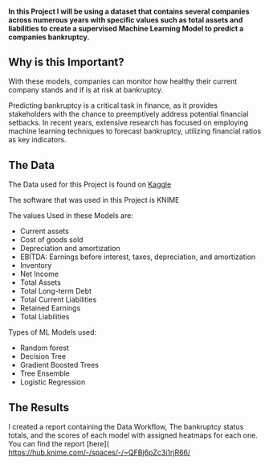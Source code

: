 #### In this Project I will be using a dataset that contains several companies across numerous years with specific values such as total assets and liabilities to create a supervised Machine Learning Model to predict a companies bankruptcy.

## Why is this Important?
With these models, companies can monitor how healthy their current company stands and if is at risk at bankruptcy.

Predicting bankruptcy is a critical task in finance, as it provides stakeholders with the chance to preemptively address potential financial setbacks. In recent years, extensive research has focused on employing machine learning techniques to forecast bankruptcy, utilizing financial ratios as key indicators.

## The Data 
The Data used for this Project is found on [Kaggle](https://www.kaggle.com/datasets/utkarshx27/american-companies-bankruptcy-prediction-dataset/data)

The software that was used in this Project is KNIME 

The values Used in these Models are:
- Current assets
- Cost of goods sold
- Depreciation and amortization
- EBITDA: Earnings before interest, taxes, depreciation, and amortization
- Inventory
- Net Income
- Total Assets
- Total Long-term Debt
- Total Current Liabilities
- Retained Earnings
- Total Liabilities

Types of ML Models used:
- Random forest
- Decision Tree
- Gradient Boosted Trees
- Tree Ensemble
- Logistic Regression
## The Results
I created a report containing the Data Workflow, The bankruptcy status totals, and the scores of each model with assigned heatmaps for each one.
You can find the report [here](
  https://hub.knime.com/-/spaces/-/~QFBj6pZc3i1rjR66/
